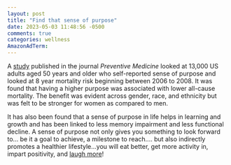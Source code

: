```yaml
---
layout: post
title: "Find that sense of purpose"
date: 2023-05-03 11:48:56 -0500
comments: true
categories: wellness
AmazonAdTerm:
---
```

A [study](https://www.sciencedirect.com/science/article/abs/pii/S0091743522003590#bb0130) published in the journal *Preventive Medicine* looked at 13,000 US adults aged 50 years and older who self-reported sense of purpose and looked at 8 year mortality risk beginning between 2006 to 2008. It was found that having a higher purpose was associated with lower all-cause mortality. The benefit was evident across gender, race, and ethnicity but was felt to be stronger for women as compared to men.

It has also been found that a sense of purpose in life helps in learning and growth and has been linked to less memory impairment and less functional decline. A sense of purpose not only gives you something to look forward to... be it a goal to achieve, a milestone to reach.... but also indirectly promotes a healthier lifestyle...you will eat better, get more activity in, impart positivity, and [laugh more](http://geridoc.net/blog/2021/05/09/laugh-a-little-more/)!
